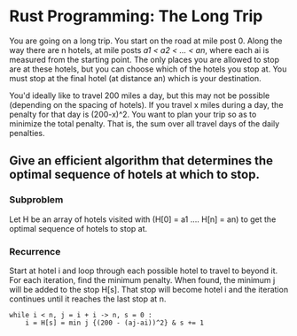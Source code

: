 # Rust Programming: The Long Trip

You are going on a long trip. You start on the road at mile post 0. Along the way there are n hotels, at mile posts *a1 < a2 < ... < an*, where each ai is measured from the starting point. The only places you are allowed to stop are at these hotels, but you can choose which of the hotels you stop at. You must stop at the final hotel (at distance an) which is your destination. 

You'd ideally like to travel 200 miles a day, but this may not be possible (depending on the spacing of hotels). If you travel x miles during a day, the penalty for that day is (200-x)^2. You want to plan your trip so as to minimize the total penalty. That is, the sum over all travel days of the daily penalties.

## Give an efficient algorithm that determines the optimal sequence of  hotels at which to stop.

### Subproblem
Let H be an array of hotels visited with (H[0] = a1 .... H[n] = an) to get the optimal sequence of hotels to stop at. 

### Recurrence
Start at hotel i and loop through each possible hotel to travel to beyond it. For each iteration, find the minimum penalty. When found, the minimum j will be added to the stop H[s]. That stop will become hotel i and the iteration continues until it reaches the last stop at n. 

``` 
while i < n, j = i + i -> n, s = 0 :
    i = H[s] = min j {(200 - (aj-ai))^2} & s += 1 
```
